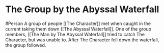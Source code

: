 # The Group by the Abyssal Waterfall
#Person 
A group of people [[The Character]] met when caught in the current taking them down [[The Abyssal Waterfall]]. One of the group members, [[The Man by The Abyssal Waterfall]] tried to catch The Character, but was unable to. After The Character fell down the waterfall, the group followed.